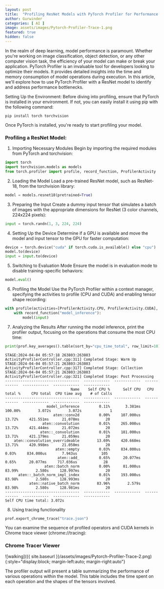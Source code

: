 ```yaml
---
layout: post
title:  "Profiling ResNet Models with PyTorch Profiler for Performance Optimization"
author: Gurwinder
categories: [ AI ]
image: assets/images/Pytorch-Profiler-Trace-1.png
featured: true
hidden: false
---
```


In the realm of deep learning, model performance is paramount. Whether you're working on image classification, object detection, or any other computer vision task, the efficiency of your model can make or break your application. PyTorch Profiler is an invaluable tool for developers looking to optimize their models. It provides detailed insights into the time and memory consumption of model operations during execution. In this article, we'll explore how to use PyTorch Profiler with a ResNet model to identify and address performance bottlenecks.

Setting Up the Environment: Before diving into profiling, ensure that PyTorch is installed in your environment. If not, you can easily install it using pip with the following command:

```
pip install torch torchvision
```
Once PyTorch is installed, you're ready to start profiling your model.

### Profiling a ResNet Model:

1. Importing Necessary Modules Begin by importing the required modules from PyTorch and torchvision:

```python
import torch
import torchvision.models as models
from torch.profiler import profile, record_function, ProfilerActivity
```
2. Loading the Model Load a pre-trained ResNet model, such as ResNet-18, from the torchvision library:

```python
model = models.resnet18(pretrained=True)
```
3. Preparing the Input Create a dummy input tensor that simulates a batch of images with the appropriate dimensions for ResNet (3 color channels, 224x224 pixels):

```python
input = torch.randn(1, 3, 224, 224)
```
4. Setting Up the Device Determine if a GPU is available and move the model and input tensor to the GPU for faster computation:

```python
device = torch.device("cuda" if torch.cuda.is_available() else "cpu")
model.to(device)
input = input.to(device)
```
5. Switching to Evaluation Mode Ensure the model is in evaluation mode to disable training-specific behaviors:

```python
model.eval()
```
6. Profiling the Model Use the PyTorch Profiler within a context manager, specifying the activities to profile (CPU and CUDA) and enabling tensor shape recording:

```python
with profile(activities=[ProfilerActivity.CPU, ProfilerActivity.CUDA], record_shapes=True) as prof:
    with record_function("model_inference"):
        model(input)
```
7. Analyzing the Results After running the model inference, print the profiler output, focusing on the operations that consume the most CPU time:

```python
print(prof.key_averages().table(sort_by="cpu_time_total", row_limit=10))
```

```
STAGE:2024-04-04 05:57:18 263803:263803 ActivityProfilerController.cpp:311] Completed Stage: Warm Up
STAGE:2024-04-04 05:57:21 263803:263803 ActivityProfilerController.cpp:317] Completed Stage: Collection
STAGE:2024-04-04 05:57:21 263803:263803 ActivityProfilerController.cpp:321] Completed Stage: Post Processing
----------------------------------  ------------  ------------  ------------  ------------  ------------  ------------  
                              Name    Self CPU %      Self CPU   CPU total %     CPU total  CPU time avg    # of Calls  
----------------------------------  ------------  ------------  ------------  ------------  ------------  ------------  
                   model_inference         0.11%       3.381ms       100.00%        3.072s        3.072s             1  
                      aten::conv2d         0.00%     107.000us        13.72%     421.551ms      21.078ms            20  
                 aten::convolution         0.01%     265.000us        13.72%     421.444ms      21.072ms            20  
                aten::_convolution         0.01%     181.000us        13.71%     421.179ms      21.059ms            20  
    aten::convolution_overrideable        13.69%     420.660ms        13.71%     420.998ms      21.050ms            20  
                       aten::empty         0.03%     834.000us         0.03%     834.000us       7.943us           105  
                        aten::add_         0.65%      20.077ms         0.65%      20.077ms     717.036us            28  
                  aten::batch_norm         0.00%      81.000us        83.99%        2.580s     128.997ms            20  
      aten::_batch_norm_impl_index         0.01%     193.000us        83.98%        2.580s     128.993ms            20  
           aten::native_batch_norm        83.96%        2.579s        83.98%        2.580s     128.981ms            20  
----------------------------------  ------------  ------------  ------------  ------------  ------------  ------------  
Self CPU time total: 3.072s
```
8. Using tracing functionality

```python
prof.export_chrome_trace("trace.json")
```
You can examine the sequence of profiled operators and CUDA kernels in Chrome trace viewer (chrome://tracing):

### Chrome Tracer Viewer

![walking]({{ site.baseurl }}/assets/images/Pytorch-Profiler-Trace-2.png){:style="display:block; margin-left:auto; margin-right:auto"}

The profiler output will present a table summarizing the performance of various operations within the model. This table includes the time spent on each operation and the shapes of the tensors involved.